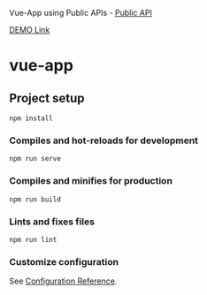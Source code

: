 Vue-App using Public APIs - [Public API](#https://api.publicapis.org/)

[DEMO Link](#https://vue-app-public-apis.web.app/#/)



# vue-app

## Project setup
```
npm install
```

### Compiles and hot-reloads for development
```
npm run serve
```

### Compiles and minifies for production
```
npm run build
```

### Lints and fixes files
```
npm run lint
```

### Customize configuration
See [Configuration Reference](https://cli.vuejs.org/config/).
